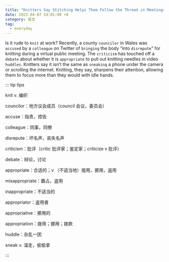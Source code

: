 ```yaml
---
title: "Knitters Say Stitching Helps Them Follow the Thread in Meetings"
date: 2023-04-07 19:01:00 +8
category: 英文
tag:
  - everyday
---
```


Is it rude to `knit` at work? Recently, a county `councilor` in Wales was `accused` by a `colleague` on Twitter of `bringing` the body “into `disrepute`” for knitting during a virtual public meeting. The `criticism` has touched off a `debate` about whether it is `appropriate` to pull out knitting needles in video `huddles`. Knitters say it isn’t the same as `sneaking` a phone under the camera or scrolling the internet. Knitting, they say, sharpens their attention, allowing them to focus more than they would with idle hands.

::: tip tips

knit v. 编织

councilor：地方议会成员（council 会议，委员会）

accuse：指责，控告

colleague：同事，同僚

disrepute：坏名声，丧失名声

criticism：批评（critic 批评家；鉴定家；criticize v 批评）

debate：辩论，讨论

appropriate：合适的；v （不适当地）擅用，挪用，盗用

misappropriate：霸占，盗用

inappropriate：不适当的

appropriator：盗用者

appropriative：挪用的

appropriation：拨用；挪用；拨款

huddle：杂乱一团

sneak v. 溜走，偷偷拿

:::
